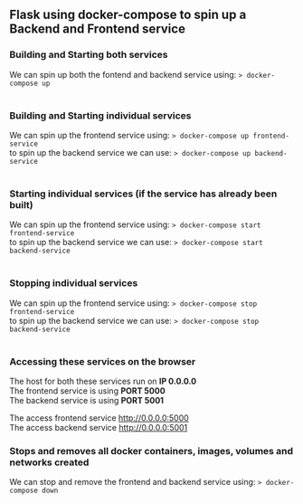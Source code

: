## Flask using docker-compose to spin up a Backend and Frontend service  
### Building and Starting both services    

We can spin up both the fontend and backend service using: `> docker-compose up`  
  <br />
### Building and Starting individual services  
  
We can spin up the frontend service using: `> docker-compose up frontend-service`  
to spin up the backend service we can use: `> docker-compose up backend-service`  
  <br />
### Starting individual services (if the service has already been built)
  
We can spin up the frontend service using: `> docker-compose start frontend-service`  
to spin up the backend service we can use: `> docker-compose start backend-service`  
  <br />

### Stopping individual services  
  
We can spin up the frontend service using: `> docker-compose stop frontend-service`  
to spin up the backend service we can use: `> docker-compose stop backend-service`  
  <br />

### Accessing these services on the browser  

The host for both these services run on **IP 0.0.0.0**  
The frontend service is using **PORT 5000**  
The backend service is using **PORT 5001**  
  
The access frontend service http://0.0.0.0:5000  
The access backend service http://0.0.0.0:5001
  <br />
  
  
### Stops and removes all docker containers, images, volumes and networks created
  
We can stop and remove the frontend and backend service using: `> docker-compose down`
